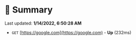# 📖 Summary
Last updated: **1/14/2022, 6:50:28 AM**

- `GET` [https://google.com](https://google.com) - **Up** (232ms)
